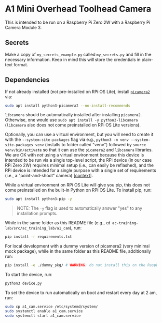 # A1 Mini Overhead Toolhead Camera

This is intended to be run on a Raspberry Pi Zero 2W with a Raspberry Pi Camera
Module 3.

## Secrets

Make a copy of `my_secrets_example.py` called `my_secrets.py` and
fill in the necessary information. Keep in mind this will store the credentials in plain-text format.

## Dependencies

If not already installed (not pre-installed on RPi OS Lite), install [`picamera2`](https://github.com/raspberrypi/picamera2) via:

```bash
sudo apt install python3-picamera2 --no-install-recommends
```

`libcamera` should be automatically installed after installing `picamera2`. Otherwise, one would use `sudo apt install -y python3-libcamera` (`libcamera` also does not come preinstalled on RPi OS Lite versions).

Optionally, you can use a virtual environment, but you will need to create it with the `--system-site-packages` flag via e.g., `python3 -m venv --system-site-packages venv` (installs to folder called "venv") followed by `source venv/bin/activate` so that it can use the `picamera2` and `libcamera` libraries. We are OK with *not* using a virtual environment because this device is intended to be run via a single top-level script, the RPi device (in our case RPi Zero 2W) requires minimal setup (i.e., can easily be reflashed), and the RPi device is intended for a single purpose with a single set of requirements (i.e., a "point-and-shoot" camera) [[context](https://github.com/AccelerationConsortium/ac-training-lab/pull/178#issuecomment-2730490626)].

While a virtual environment on RPi OS Lite will give you pip, this does not come preinstalled on the built-in Python on RPi OS Lite. To install pip, run:
```bash
sudo apt install python3-pip -y
```
> NOTE: The `-y` flag is used to automatically answer "yes" to any installation prompts.

While in the same folder as this README file (e.g., `cd ac-training-lab/src/ac_training_lab/a1_cam`), run:

```bash
pip install -r requirements.txt
```

For local development with a dummy version of picamera2 (very minimal mock package), while in the same folder as this README file, additionally run:

```bash
pip install -e ./dummy_pkg/ # WARNING: do not install this on the Raspberry Pi for the toolhead camera -- the imports will overlap with the "real" system packages `picamera2` and `libcamera`.
```

To start the device, run:

```bash
python3 device.py
```

To set the device to run automatically on boot and restart every day at 2 am, run:

```bash
sudo cp a1_cam.service /etc/systemd/system/
sudo systemctl enable a1_cam.service
sudo systemctl start a1_cam.service
```
